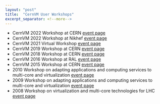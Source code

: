 ```yaml
---
layout: "post"
title:  "CernVM User Workshops"
excerpt_separator: <!--more-->
---
```


- CernVM 2022 Workshop at CERN [event page](https://indico.cern.ch/e/cvm24)
- CernVM 2022 Workshop at Nikhef [event page](https://indico.cern.ch/e/cvm22)
- CernVM 2021 Virtual Workshop [event page](https://indico.cern.ch/e/cvm21)
- CernVM 2019 Workshop at CERN [event page](https://indico.cern.ch/e/cvm19)
- CernVM 2018 Workshop at CERN [event page](https://indico.cern.ch/event/608592/)
- CernVM 2016 Workshop at RAL [event page](https://indico.cern.ch/event/469775/)
- CernVM 2015 Workshop at CERN [event page](https://indico.cern.ch/event/348657)
- 2010 Workshop on adapting applications and computing services to multi-core and virtualization [event page](https://indico.cern.ch/event/89681/)
- 2009 Workshop on adapting applications and computing services to multi-core and virtualization [event page](https://indico.cern.ch/event/56353/)
- 2008 Workshop on virtualization and multi-core technologies for LHC [event page](https://indico.cern.ch/event/28823/)

<!--more-->
